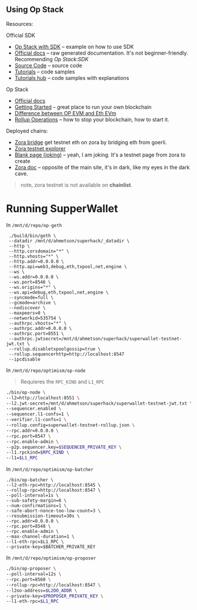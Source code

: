 ## Using Op Stack

Resources:

Official SDK
- [Op Stack with SDK](https://stack.optimism.io/docs/build/sdk/#) &ndash; example on how to use SDK
- [Official docs](https://sdk.optimism.io/) &ndash; raw generated documentation. It's not beginner-friendly. Recommending *Op Stack:SDK*
- [Source Code](https://github.com/ethereum-optimism/optimism/tree/develop/packages/sdk) &ndash; source code
- [Tutorials](https://community.optimism.io/docs/sdk/js-client/) &ndash; code samples
- [Tutorials hub](https://github.com/ethereum-optimism/optimism-tutorial/tree/main) &ndash; code samples with explanations

Op Stack
- [Official docs](https://stack.optimism.io/#the-op-stack-powers-optimism)
- [Getting Started](https://stack.optimism.io/docs/build/getting-started/) &ndash; great place to run your own blockchain
- [Difference between OP EVM and Eth EVm](https://community.optimism.io/docs/developers/build/differences/#opcode-differences)
- [Rollup Operations](https://stack.optimism.io/docs/build/operations) &ndash; how to stop your blockchain, how to start it.

Deployed chains:
- [Zora bridge](https://bridgetozora.world/) get testnet eth on zora by bridging eth from goerli.
- [Zora testnet explorer](https://testnet.explorer.zora.energy/)
- [Blank page (joking)](https://testnet.zora.co/) &ndash; yeah, I am joking. It's a testnet page from zora to create
- [Zora doc](https://docs.zora.co/docs/zora-network/network#zora-network-goerli-testnet) &ndash; opposite of the main site, it's in dark, like my eyes in the dark cave.

> note, zora testnet is not available on **chainlist**.


# Running SupperWallet

In `/mnt/d/repo/op-geth`
```shell
 ./build/bin/geth \
 --datadir /mnt/d/ahmetson/superhack/_datadir \
 --http \
 --http.corsdomain="*" \
 --http.vhosts="*" \
 --http.addr=0.0.0.0 \
 --http.api=web3,debug,eth,txpool,net,engine \
 --ws \
 --ws.addr=0.0.0.0 \
 --ws.port=8546 \
 --ws.origins="*" \
 --ws.api=debug,eth,txpool,net,engine \
 --syncmode=full \
 --gcmode=archive \
 --nodiscover \
 --maxpeers=0 \
 --networkid=535754 \
 --authrpc.vhosts="*" \
 --authrpc.addr=0.0.0.0 \
 --authrpc.port=8551 \
 --authrpc.jwtsecret=/mnt/d/ahmetson/superhack/superwallet-testnet-jwt.txt \
 --rollup.disabletxpoolgossip=true \
 --rollup.sequencerhttp=http://localhost:8547
 --ipcdisable
```

In `/mnt/d/repo/optimism/op-node`

> Requieres the `RPC_KIND` and `L1_RPC`


```bash
./bin/op-node \
--l2=http://localhost:8551 \
--l2.jwt-secret=/mnt/d/ahmetson/superhack/superwallet-testnet-jwt.txt \
--sequencer.enabled \
--sequencer.l1-confs=1 \
--verifier.l1-confs=1 \
--rollup.config=superwallet-testnet-rollup.json \
--rpc.addr=0.0.0.0 \
--rpc.port=8547 \
--rpc.enable-admin \
--p2p.sequencer.key=$SEQUENCER_PRIVATE_KEY \
--l1.rpckind=$RPC_KIND \
--l1=$L1_RPC
```

In `/mnt/d/repo/optimism/op-batcher`


```shell
./bin/op-batcher \
--l2-eth-rpc=http://localhost:8545 \
--rollup-rpc=http://localhost:8547 \
--poll-interval=1s \
--sub-safety-margin=6 \
--num-confirmations=1 \
--safe-abort-nonce-too-low-count=3 \
--resubmission-timeout=30s \
--rpc.addr=0.0.0.0 \
--rpc.port=8548 \
--rpc.enable-admin \
--max-channel-duration=1 \
--l1-eth-rpc=$L1_RPC \
--private-key=$BATCHER_PRIVATE_KEY
```

In `/mnt/d/repo/optimism/op-proposer`


```bash
./bin/op-proposer \
--poll-interval=12s \
--rpc.port=8560 \
--rollup-rpc=http://localhost:8547 \
--l2oo-address=$L2OO_ADDR \
--private-key=$PROPOSER_PRIVATE_KEY \
--l1-eth-rpc=$L1_RPC
```
